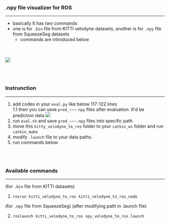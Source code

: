 ### .npy file visualizer for ROS
---
- basically It has two commands 
- one is for `.bin` file from KITTI velodyne datasets, another is for `.npy` file from SqueezeSeg datasets
  - commands are introduced below


<br><br>
![](https://github.com/tigerk0430/SqueezeSeg/blob/master/kitti_velodyne_to_ros/gif_and_pics/squeezeseg_npy.gif)


<br><br>
### Instrunction
---
1. add codes in your `eval.py` like below 117-122 lines  
  1.1 then you can save `pred_~~~.npy` files after evaluation. It'd be prediction data
![](https://github.com/tigerk0430/SqueezeSeg/blob/master/kitti_velodyne_to_ros/gif_and_pics/added_code.png)
2. run `eval.sh` and save `pred_~~~.npy` files into specific path  
3. move this `kitty_velodyne_to_ros` folder to your `catkin_ws` folder and run `catkin_make`
4. modify `.launch` file to your data paths.
5. run commands below


<br><br>
### Available commands
--- 
(for `.bin` file from KITTI datasets)
1. `rosrun kitti_velodyne_to_ros kitti_velodyne_to_ros_node`

(for `.npy` file from SqueezeSeg) (after modifying path in .launch file)

2. `roslaunch kitti_velodyne_to_ros npy_velodyne_to_ros.launch`
